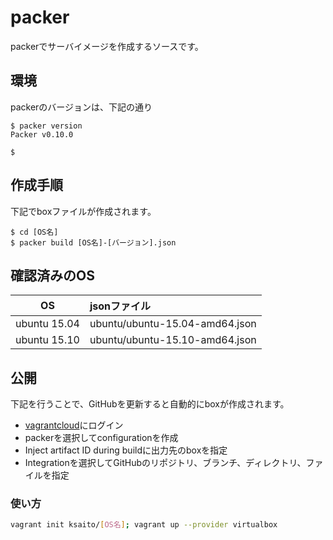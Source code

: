 # packer
packerでサーバイメージを作成するソースです。

## 環境

packerのバージョンは、下記の通り

```
$ packer version
Packer v0.10.0

$
```

## 作成手順

下記でboxファイルが作成されます。

```
$ cd [OS名]
$ packer build [OS名]-[バージョン].json
```

## 確認済みのOS

| OS           | jsonファイル                   |
|:------------:|:-------------------------------|
| ubuntu 15.04 | ubuntu/ubuntu-15.04-amd64.json |
| ubuntu 15.10 | ubuntu/ubuntu-15.10-amd64.json |

## 公開

下記を行うことで、GitHubを更新すると自動的にboxが作成されます。

* [vagrantcloud](https://atlas.hashicorp.com)にログイン
* packerを選択してconfigurationを作成
* Inject artifact ID during buildに出力先のboxを指定
* Integrationを選択してGitHubのリポジトリ、ブランチ、ディレクトリ、ファイルを指定

### 使い方 ###

```bash
vagrant init ksaito/[OS名]; vagrant up --provider virtualbox
```

